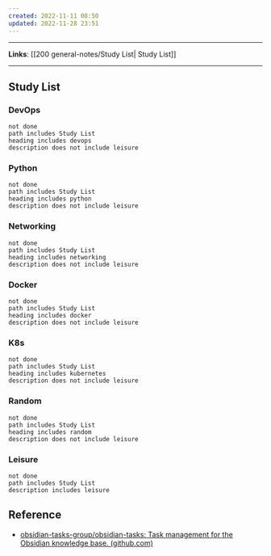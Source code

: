 ```yaml
---
created: 2022-11-11 08:50
updated: 2022-11-28 23:51
---
```

---
**Links**: [[200 general-notes/Study List| Study List]]

---
## Study List
### DevOps
```tasks
not done
path includes Study List
heading includes devops
description does not include leisure
```

### Python
```tasks
not done
path includes Study List
heading includes python
description does not include leisure
```

### Networking
```tasks
not done
path includes Study List
heading includes networking
description does not include leisure
```

### Docker
```tasks
not done
path includes Study List
heading includes docker
description does not include leisure
```

### K8s
```tasks
not done
path includes Study List
heading includes kubernetes
description does not include leisure
```

### Random
```tasks
not done
path includes Study List
heading includes random
description does not include leisure
```

### Leisure
```tasks
not done
path includes Study List
description includes leisure
```

## Reference
- [obsidian-tasks-group/obsidian-tasks: Task management for the Obsidian knowledge base. (github.com)](https://github.com/obsidian-tasks-group/obsidian-tasks)